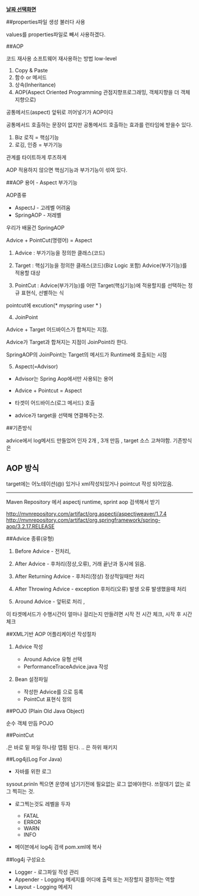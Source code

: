 **[날짜 선택화면](../README.md)**

##properties파일 생성 불러다 사용

values를 properties파일로 빼서 사용하겠다.


##AOP

코드 재사용
소프트웨어 재사용하는 방법 low-level

1. Copy & Paste
2. 함수 or 메서드 
3. 상속(Inheritance)
4. AOP(Aspect Oriented Programming 관점지향프로그래밍, 객체지향을 더 객체지향으로)

공통메서드(aspect) 앞뒤로 끼어넣기가 AOP이다

공통메서드 호출하는 문장이 없지만 공통메서드 호출하는 효과를 런타임에 받을수 있다.

1. Biz 로직 = 핵심기능
2. 로깅, 인증 = 부가기능

관계를 타이트하게 루즈하게 

AOP 적용하지 않으면 핵심기능과 부가기능이 섞여 있다.

##AOP 용어 - Aspect 부가기능

AOP종류

- AspectJ - 고레벨 어려움
- SpringAOP - 저레벨

우리가 배울건 SpringAOP

Advice + PointCut(명령어) = Aspect

1. Advice : 부가기능을 정의한 클래스(코드)

2. Target : 핵심기능을 정의한 클래스(코드)(Biz Logic 포함)
Advice(부가기능)를 적용할 대상

3. PointCut : Advice(부가기능)를 어떤 Target(핵심기능)에 적용할지를 선택하는 정규 표현식, 선별하는 식

pointcut에 excution(* myspring user * )

4. JoinPoint 

Advice + Target 어드바이스가 합쳐지는 지점.

Advice가 Target과 합쳐지는 지점이 JoinPoint라 한다.

SpringAOP의 JoinPoint는 Target의 메서드가 Runtime에 호출되는 시점

5. Aspect(=Advisor)

- Advisor는 Spring Aop에서만 사용되는 용어

- Advice + Pointcut = Aspect

- 타겟이 어드바이스(로그 메서드) 호출

- advice가 target을 선택해 연결해주는것.

##기존방식

advice에서 log메서드 만들었어 인자 2개 , 3개 만듬 , target 소스 고쳐야함. 기존방식은

## AOP 방식

target에는 어노테이션(@) 있거나  xml작성되있거나 pointcut 작성 되어있음.

---------------------------------------------------------------------------------

Maven Repository 에서 aspectj runtime, sprint aop 검색해서 받기

http://mvnrepository.com/artifact/org.aspectj/aspectjweaver/1.7.4
http://mvnrepository.com/artifact/org.springframework/spring-aop/3.2.17.RELEASE

##Advice 종류(유형)

1. Before Advice - 전처리,  

2. After Advice - 후처리(정상,오류), 거래 끝난과 동시에 읽음. 

3. After Returning Advice - 후처리(정상) 정상적일때만 처리

4. After Throwing Advice - exception 후처리(오류) 발생 오류 발생했을때 처리

5. Around Advice - 앞뒤로 처리 , 

이 타겟메서드가 수행시간이 얼마나 걸리는지 만들려면 시작 전 시간 체크, 시작 후 시간 체크

##XML기반 AOP 어플리케이션 작성절차

1. Advice 작성
    - Around Advice 유형 선택
    - PerformanceTraceAdvice.java 작성

2. Bean 설정파일
    - 작성한 Advice를 <bean>으로 등록
    - PointCut 표현식 정의

##POJO (Plain Old Java Object)

순수 객체 만듬 POJO

##PointCut

.은 바로 밑 파일 하나랑 맵핑 된다.
.. 은 하위 패키지

##Log4j(Log For Java)

- 자바를 위한 로그

sysout.prinln 찍으면 운영에 넘기기전에 필요없는 로그 없애야한다.
쓰잘데기 없는 로그 찍히는 것.

- 로그찍는것도 레벨을 두자
    - FATAL
    - ERROR
    - WARN
    - INFO

- 메이븐에서 log4j 검색 pom.xml에 복사

##log4j 구성요소

- Logger  - 로그파일 작성 관리
- Appender - Logging 메세지를 어디에 출력 또는 저장할지 결정하는 역할
- Layout - Logging 메세지